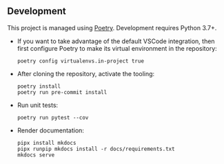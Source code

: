 ## Development
This project is managed using [Poetry](https://poetry.eustace.io).
Development requires Python 3.7+.

* If you want to take advantage of the default VSCode integration, then first
  configure Poetry to make its virtual environment in the repository:
  ```
  poetry config virtualenvs.in-project true
  ```
* After cloning the repository, activate the tooling:
  ```
  poetry install
  poetry run pre-commit install
  ```
* Run unit tests:
  ```
  poetry run pytest --cov
  ```
* Render documentation:
  ```
  pipx install mkdocs
  pipx runpip mkdocs install -r docs/requirements.txt
  mkdocs serve
  ```
